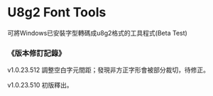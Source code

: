 # U8g2 Font Tools
可將Windows已安裝字型轉碼成u8g2格式的工具程式(Beta Test)

### 《版本修訂記錄》
v1.0.23.512 調整空白字元間距；發現非方正字形會被部分裁切，待修正。

v1.0.23.510 初版釋出。
